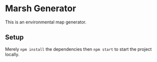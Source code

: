 # Marsh Generator
This is an environmental map generator.

## Setup
Merely `npm install` the dependencies then `npm start` to start the project locally.
